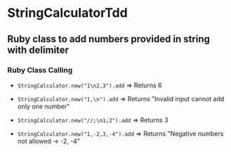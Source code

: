 # StringCalculatorTdd

## Ruby class to add numbers provided in string with delimiter

### Ruby Class Calling

- `StringCalculator.new("1\n2,3").add` => Returns 6

- `StringCalculator.new("1,\n").add` => Returns "Invalid input cannot add only one number"

- `StringCalculator.new("//;\n1;2").add` => Returns 3

- `StringCalculator.new("1,-2,3,-4").add` => Returns "Negative numbers not allowed -> -2, -4"